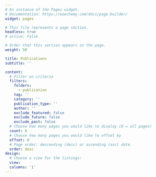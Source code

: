 ```yaml
---
# An instance of the Pages widget.
# Documentation: https://wowchemy.com/docs/page-builder/
widget: pages

# This file represents a page section.
headless: true
# active: False

# Order that this section appears on the page.
weight: 50

title: Publications
subtitle: ''

content:
  # Filter on criteria
  filters:
    folders:
      - publication
    tag: ''
    category: ''
    publication_type: ''
    author: ''
    exclude_featured: false
    exclude_future: false
    exclude_past: false
  # Choose how many pages you would like to display (0 = all pages)
  count: 0
  # Choose how many pages you would like to offset by
  offset: 0
  # Page order: descending (desc) or ascending (asc) date.
  order: desc
design:
  # Choose a view for the listings:
  view:
  columns: '1'
---
```


<!-- {{% callout note %}}
Quickly discover relevant content by [filtering publications](./publication/).
{{% /callout %}} -->
